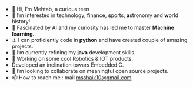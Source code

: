 - 👋 Hi, I’m Mehtab, a curious teen
- 👀 I’m interested in **t**echnology, **f**inance, **s**ports, **a**stronomy and **w**orld history! 
- :snake: Fascinated by AI and my curiosity has led me to master **Machine learning**.
- :anchor: I can proficiently code in **python** and have created couple of amazing projects.
- 🌱 I’m currently refining my **java** development skills.
- :robot: Working on some cool Robotics & IOT products.
- Developed an inclination towars Embedded C.
- 💞️ I’m looking to collaborate on meaningful open source projects.
- 📫 How to reach me : mail msshaik10@gmail.com

<!---
MehtabShaik10/MehtabShaik10 is a ✨ special ✨ repository because its `README.md` (this file) appears on your GitHub profile.
You can click the Preview link to take a look at your changes.
--->

